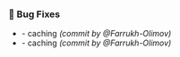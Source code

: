 ### :bug: Bug Fixes
- [](https://github.com/Farrukh-Olimov/Project-Python/commit/1be8fc7cb40d9f825c9292a87bcaafb4c6e6be17) - caching *(commit by @Farrukh-Olimov)*
- [](https://github.com/Farrukh-Olimov/Project-Python/commit/4fad5f71f346df34aea8f51578dbdbc267b21a7b) - caching *(commit by @Farrukh-Olimov)*

